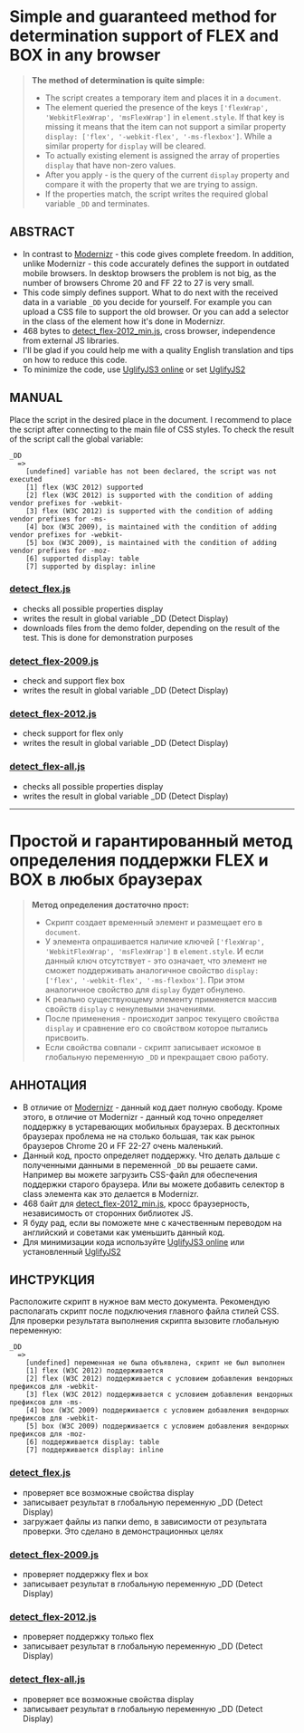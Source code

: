 Simple and guaranteed method for determination support  of FLEX and BOX in any browser 
===================
    
>**The method of determination is quite simple:**
> - The script creates a temporary item and places it in a `document`. 
> - The element queried the presence of the keys `['flexWrap', 'WebkitFlexWrap', 'msFlexWrap']` in `element.style`. If that key is missing it means that the item can not support a similar property `display: ['flex', '-webkit-flex', '-ms-flexbox']`. While a similar property for `display` will be cleared. 
> - To actually existing element is assigned the array of properties `display` that have non-zero values. 
> - After you apply - is the query of the current `display` property and compare it with the property that we are trying to assign.
> - If the properties match, the script writes the required global variable `_DD` and terminates.
    
    
    
ABSTRACT
-------------
- In contrast to [Modernizr] - this code gives complete freedom. In addition, unlike Modernizr - this code accurately defines the support in outdated mobile browsers. In desktop browsers the problem is not big, as the number of browsers Chrome 20 and FF 22 to 27 is very small.  
- This code simply defines support. What to do next with the received data in a variable `_DD` you decide for yourself. For example you can upload a CSS file to support the old browser. Or you can add a selector in the class of the element how it's done in Modernizr. 
- 468 bytes to [detect_flex-2012_min.js], cross browser, independence from external JS libraries. 
- I'll be glad if you could help me with a quality English translation and tips on how to reduce this code. 
- To minimize the code, use [UglifyJS3 online] or set [UglifyJS2] 
    
    
    
MANUAL
-------------
Place the script in the desired place in the document. I recommend to place the script after connecting to the main file of CSS styles. 
To check the result of the script call the global variable: 
```
_DD
  =>
    [undefined] variable has not been declared, the script was not executed
    [1] flex (W3C 2012) supported
    [2] flex (W3C 2012) is supported with the condition of adding vendor prefixes for -webkit-
    [3] flex (W3C 2012) is supported with the condition of adding vendor prefixes for -ms-
    [4] box (W3C 2009), is maintained with the condition of adding vendor prefixes for -webkit-
    [5] box (W3C 2009), is maintained with the condition of adding vendor prefixes for -moz-
    [6] supported display: table
    [7] supported by display: inline
```
    
### [detect_flex.js]
- checks all possible properties display
- writes the result in global variable _DD (Detect Display)
- downloads files from the demo folder, depending on the result of the test. This is done for demonstration purposes
    
### [detect_flex-2009.js]
- check and support flex box
- writes the result in global variable _DD (Detect Display)
    
### [detect_flex-2012.js]
- check support for flex only
- writes the result in global variable _DD (Detect Display)
    
### [detect_flex-all.js]
- checks all possible properties display
- writes the result in global variable _DD (Detect Display)
    
    
    
----------

    
    
Простой и гарантированный метод определения поддержки FLEX и BOX в любых браузерах 
===================
    
>**Метод определения достаточно прост:**
> - Скрипт создает временный элемент и размещает его в `document`. 
> - У элемента опрашивается наличие ключей `['flexWrap', 'WebkitFlexWrap', 'msFlexWrap']` в `element.style`. И если данный ключ отсутствует - это означает, что элемент не сможет поддерживать аналогичное свойство `display: ['flex', '-webkit-flex', '-ms-flexbox']`. При этом аналогичное свойство для `display` будет обнулено. 
> - К реально существующему элементу применяется массив свойств `display` с ненулевыми значениями. 
> - После применения - происходит запрос текущего свойства `display` и сравнение его со свойством которое пытались присвоить. 
> - Если свойства совпали - скрипт записывает искомое в глобальную переменную `_DD` и прекращает свою работу. 
    
    
    
АННОТАЦИЯ
-------------
- В отличие от [Modernizr] - данный код дает полную свободу. Кроме этого, в отличие от Modernizr - данный код точно определяет поддержку в устаревающих мобильных браузерах. В десктопных браузерах проблема не на столько большая, так как рынок браузеров Chrome 20 и FF 22-27 очень маленький. 
- Данный код, просто определяет поддержку. Что делать дальше с полученными данными в переменной `_DD` вы решаете сами. Например вы можете загрузить CSS-файл для обеспечения поддержки старого браузера. Или вы можете добавить селектор в class элемента как это делается в Modernizr. 
- 468 байт для [detect_flex-2012_min.js], кросс браузерность, независимость от сторонних библиотек JS. 
- Я буду рад, если вы поможете мне с качественным переводом на английский и советами как уменьшить данный код. 
- Для минимизации кода используйте [UglifyJS3 online] или установленный [UglifyJS2]
    
    
    
ИНСТРУКЦИЯ
-------------
Расположите скрипт в нужное вам место документа. Рекомендую располагать скрипт после подключения главного файла стилей CSS. 
Для проверки результата выполнения скрипта вызовите глобальную переменную: 
```
_DD
  =>
    [undefined] переменная не была объявлена, скрипт не был выполнен
    [1] flex (W3C 2012) поддерживается
    [2] flex (W3C 2012) поддерживается с условием добавления вендорных префиксов для -webkit-
    [3] flex (W3C 2012) поддерживается с условием добавления вендорных префиксов для -ms-
    [4] box (W3C 2009) поддерживается с условием добавления вендорных префиксов для -webkit-
    [5] box (W3C 2009) поддерживается с условием добавления вендорных префиксов для -moz-
    [6] поддерживается display: table
    [7] поддерживается display: inline
```
    
### [detect_flex.js]
- проверяет все возможные свойства display
- записывает результат в глобальную переменную _DD (Detect Display)
- загружает файлы из папки demo, в зависимости от результата проверки. Это сделано в демонстрационных целях
    
### [detect_flex-2009.js]
- проверяет поддержку flex и box
- записывает результат в глобальную переменную _DD (Detect Display)
    
### [detect_flex-2012.js]
- проверяет поддержку только flex
- записывает результат в глобальную переменную _DD (Detect Display)
    
### [detect_flex-all.js]
- проверяет все возможные свойства display
- записывает результат в глобальную переменную _DD (Detect Display)



[Modernizr]: <https://modernizr.com>

[UglifyJS2]: <https://github.com/mishoo/UglifyJS2>
[UglifyJS3 online]: <https://skalman.github.io/UglifyJS-online/>

[detect_flex-2009.js]: <https://github.com/ergcode/ergonomic.detect_flex/blob/master/detect_flex-2009.js>
[detect_flex-2012.js]: <https://github.com/ergcode/ergonomic.detect_flex/blob/master/detect_flex-2012.js>
[detect_flex-2012_min.js]: <https://github.com/ergcode/ergonomic.detect_flex/blob/master/detect_flex-2012_min.js>
[detect_flex-all.js]: <https://github.com/ergcode/ergonomic.detect_flex/blob/master/detect_flex-all.js>
[detect_flex.js]: <https://github.com/ergcode/ergonomic.detect_flex/blob/master/detect_flex.js>
